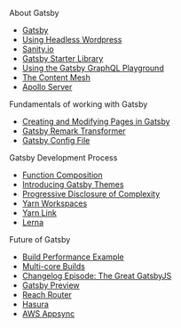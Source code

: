 About Gatsby

* [Gatsby](https://www.gatsbyjs.org/)
* [Using Headless Wordpress](https://www.smashingmagazine.com/2018/10/headless-wordpress-decoupled/)
* [Sanity.io](https://sanity.io)
* [Gatsby Starter Library](https://www.gatsbyjs.org/starters/?v=2)
* [Using the Gatsby GraphQL Playground](https://www.gatsbyjs.org/docs/using-graphql-playground/)
* [The Content Mesh](https://www.gatsbyjs.org/blog/2018-10-04-journey-to-the-content-mesh/)
* [Apollo Server](https://www.apollographql.com/docs/apollo-server/)

Fundamentals of working with Gatsby

* [Creating and Modifying Pages in Gatsby](https://www.gatsbyjs.org/docs/creating-and-modifying-pages/)
* [Gatsby Remark Transformer](https://github.com/gatsbyjs/gatsby/tree/master/packages/gatsby-transformer-remark)
* [Gatsby Config File](https://www.gatsbyjs.org/docs/gatsby-config/)

Gatsby Development Process

* [Function Composition](https://en.wikipedia.org/wiki/Function_composition)
* [Introducing Gatsby Themes](https://www.gatsbyjs.org/blog/2018-11-11-introducing-gatsby-themes/)
* [Progressive Disclosure of Complexity](https://www.freshconsulting.com/uiux-principle-51-progressive-disclosure-hides-complexity/)
* [Yarn Workspaces](https://yarnpkg.com/lang/en/docs/workspaces/)
* [Yarn Link](https://yarnpkg.com/lang/en/docs/cli/link/)
* [Lerna](https://github.com/lerna/lerna)

Future of Gatsby

* [Build Performance Example](https://github.com/gatsbyjs/gatsby/issues/7373)
* [Multi-core Builds](https://www.gatsbyjs.org/docs/multi-core-builds/)
* [Changelog Episode: The Great GatsbyJS](https://changelog.com/podcast/306)
* [Gatsby Preview](https://www.gatsbyjs.org/blog/2018-07-17-announcing-gatsby-preview/)
* [Reach Router](https://reach.tech/router)
* [Hasura](https://hasura.io/)
* [AWS Appsync](https://aws.amazon.com/appsync/)
